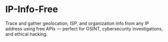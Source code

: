 # IP-Info-Free
Trace and gather geolocation, ISP, and organization info from any IP address using free APIs — perfect for OSINT, cybersecurity investigations, and ethical hacking.
